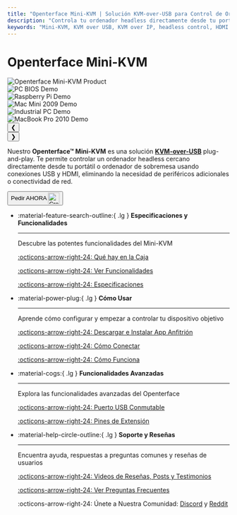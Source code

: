 ```yaml
---
title: "Openterface Mini-KVM | Solución KVM-over-USB para Control de Ordenadores Headless"
description: "Controla tu ordenador headless directamente desde tu portátil usando Openterface Mini-KVM. Una solución KVM-over-USB plug-and-play con soporte HDMI, sin red requerida. Perfecto para desarrolladores, profesionales IT y estaciones de trabajo remotas."
keywords: "Mini-KVM, KVM over USB, KVM over IP, headless control, HDMI KVM, USB KVM, KVM switch, KVM console, usb crash cart adapter, JetKVM, NanoKVM, KiwiKVM, PiKVM, plug and play KVM, VNC, computer peripherals"
---
```


# **Openterface Mini-KVM**

<div class="slideshow-container" id="slideshow-minikvm" data-auto-slide="true" data-auto-slide-interval="3000">
  <div class="slideshow-wrapper">
    <div class="slide active">
      <img src="https://assets.openterface.com/images/product/basic-two-angled.webp" alt="Openterface Mini-KVM Product" style="max-height:320px;" loading="lazy">
    </div>
    <div class="slide">
      <img src="https://assets.openterface.com/images/product/use-case-demo-pc-bios-1.webp" alt="PC BIOS Demo" style="max-height:320px;" loading="lazy">
    </div>
    <div class="slide">
      <img src="https://assets.openterface.com/images/product/use-case-demo-respberry-pi.webp" alt="Raspberry Pi Demo" style="max-height:320px;" loading="lazy">
    </div>
    <div class="slide">
      <img src="https://assets.openterface.com/images/product/use-case-demo-macmini2009-3.webp" alt="Mac Mini 2009 Demo" style="max-height:320px;" loading="lazy">
    </div>
    <div class="slide">
      <img src="https://assets.openterface.com/images/product/use-case-demo-industrial-pc.webp" alt="Industrial PC Demo" style="max-height:320px;" loading="lazy">
    </div>
    <div class="slide">
      <img src="https://assets.openterface.com/images/product/use-case-demo-macbookpro2010.webp" alt="MacBook Pro 2010 Demo" style="max-height:320px;" loading="lazy">
    </div>
  </div>
  
  <!-- Navigation with dots -->
  <div class="slideshow-navigation">
    <button class="nav-arrow left" onclick="changeSlide('slideshow-minikvm', -1)">❮</button>
    <div class="slideshow-dots">
      <span class="dot active" onclick="currentSlide('slideshow-minikvm', 1)"></span>
      <span class="dot" onclick="currentSlide('slideshow-minikvm', 2)"></span>
      <span class="dot" onclick="currentSlide('slideshow-minikvm', 3)"></span>
      <span class="dot" onclick="currentSlide('slideshow-minikvm', 4)"></span>
      <span class="dot" onclick="currentSlide('slideshow-minikvm', 5)"></span>
      <span class="dot" onclick="currentSlide('slideshow-minikvm', 6)"></span>
    </div>
    <button class="nav-arrow right" onclick="changeSlide('slideshow-minikvm', 1)">❯</button>
  </div>
</div>

Nuestro **Openterface™ Mini-KVM** es una solución [**KVM-over-USB**](faq/kvm-over-usb.md) plug-and-play. Te permite controlar un ordenador headless cercano directamente desde tu portátil o ordenador de sobremesa usando conexiones USB y HDMI, eliminando la necesidad de periféricos adicionales o conectividad de red.

<button class="md-button" onclick="window.location.href='{{ config.extra.minikvm_purchase_link }}'"> Pedir AHORA <img src="https://assets.openterface.com/images/trademark/crowd-supply.svg" alt="Crowd Supply" style="vertical-align: middle; height: 26px;"></button>

<div class="grid cards" markdown>

- :material-feature-search-outline:{ .lg } **Especificaciones y Funcionalidades**

  ***

  Descubre las potentes funcionalidades del Mini-KVM

  [:octicons-arrow-right-24: Qué hay en la Caja](/product/minikvm/whats-in-the-box/)

  [:octicons-arrow-right-24: Ver Funcionalidades](/product/minikvm/features)

  [:octicons-arrow-right-24: Especificaciones](/product/minikvm/specifications)

- :material-power-plug:{ .lg } **Cómo Usar**

  ***

  Aprende cómo configurar y empezar a controlar tu dispositivo objetivo

  [:octicons-arrow-right-24: Descargar e Instalar App Anfitrión](/app)

  [:octicons-arrow-right-24: Cómo Conectar](/product/minikvm/how-to-connect)

  [:octicons-arrow-right-24: Cómo Funciona](/usb-kvm)

- :material-cogs:{ .lg } **Funcionalidades Avanzadas**

  ***

  Explora las funcionalidades avanzadas del Openterface

  [:octicons-arrow-right-24: Puerto USB Conmutable](/product/minikvm/usb-switch)

  [:octicons-arrow-right-24: Pines de Extensión](/product/minikvm/extension-pins)

- :material-help-circle-outline:{ .lg } **Soporte y Reseñas**

  ***

  Encuentra ayuda, respuestas a preguntas comunes y reseñas de usuarios

  [:octicons-arrow-right-24: Videos de Reseñas, Posts y Testimonios](reviews)

  [:octicons-arrow-right-24: Ver Preguntas Frecuentes](/faq)

  :octicons-arrow-right-24: Únete a Nuestra Comunidad: [Discord](/discord) y [Reddit](reddit)

</div>
